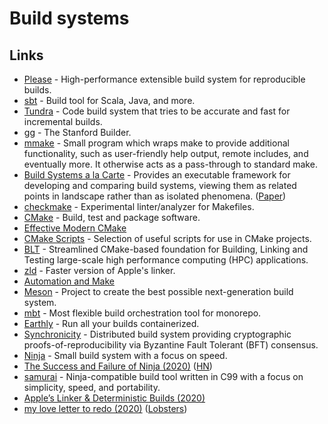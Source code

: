 # Build systems

## Links

- [Please](https://github.com/thought-machine/please) - High-performance extensible build system for reproducible builds.
- [sbt](https://github.com/sbt/sbt) - Build tool for Scala, Java, and more.
- [Tundra](https://github.com/deplinenoise/tundra) - Code build system that tries to be accurate and fast for incremental builds.
- [gg](https://github.com/StanfordSNR/gg) - The Stanford Builder.
- [mmake](https://github.com/tj/mmake) - Small program which wraps make to provide additional functionality, such as user-friendly help output, remote includes, and eventually more. It otherwise acts as a pass-through to standard make.
- [Build Systems a la Carte](https://github.com/snowleopard/build) - Provides an executable framework for developing and comparing build systems, viewing them as related points in landscape rather than as isolated phenomena. ([Paper](https://www.cambridge.org/core/journals/journal-of-functional-programming/article/build-systems-a-la-carte-theory-and-practice/097CE52C750E69BD16B78C318754C7A4))
- [checkmake](https://github.com/mrtazz/checkmake) - Experimental linter/analyzer for Makefiles.
- [CMake](https://cmake.org/) - Build, test and package software.
- [Effective Modern CMake](https://gist.github.com/mbinna/c61dbb39bca0e4fb7d1f73b0d66a4fd1)
- [CMake Scripts](https://github.com/StableCoder/cmake-scripts) - Selection of useful scripts for use in CMake projects.
- [BLT](https://github.com/LLNL/blt) - Streamlined CMake-based foundation for Building, Linking and Testing large-scale high performance computing (HPC) applications.
- [zld](https://github.com/michaeleisel/zld) - Faster version of Apple's linker.
- [Automation and Make](https://swcarpentry.github.io/make-novice/)
- [Meson](https://github.com/mesonbuild/meson) - Project to create the best possible next-generation build system.
- [mbt](https://github.com/mbtproject/mbt) - Most flexible build orchestration tool for monorepo.
- [Earthly](https://github.com/earthly/earthly) - Run all your builds containerized.
- [Synchronicity](https://github.com/iqlusioninc/synchronicity) - Distributed build system providing cryptographic proofs-of-reproducibility via Byzantine Fault Tolerant (BFT) consensus.
- [Ninja](https://github.com/ninja-build/ninja) - Small build system with a focus on speed.
- [The Success and Failure of Ninja (2020)](http://neugierig.org/software/blog/2020/05/ninja.html) ([HN](https://news.ycombinator.com/item?id=23157783))
- [samurai](https://github.com/michaelforney/samurai) - Ninja-compatible build tool written in C99 with a focus on simplicity, speed, and portability.
- [Apple’s Linker & Deterministic Builds (2020)](https://milen.me/writings/apple-linker-ld64-deterministic-builds-oso-prefix/)
- [my love letter to redo (2020)](https://fzakaria.com/2020/06/08/my-love-letter-to-redo.html) ([Lobsters](https://lobste.rs/s/j96fsz/my_love_letter_redo))
